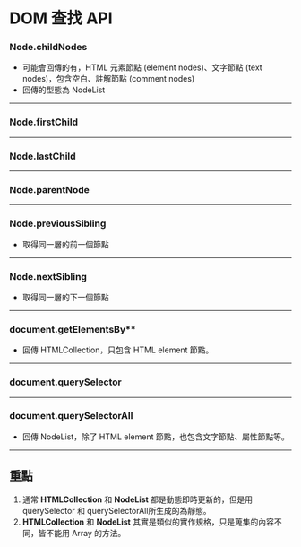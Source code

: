 # DOM 查找 API
### Node.childNodes
* 可能會回傳的有，HTML 元素節點 (element nodes)、文字節點 (text nodes)，包含空白、註解節點 (comment nodes)
* 回傳的型態為 NodeList
---
### Node.firstChild
---
### Node.lastChild
---
### Node.parentNode
---
### Node.previousSibling
* 取得同一層的前一個節點
---
### Node.nextSibling
* 取得同一層的下一個節點
---
### document.getElementsBy**
* 回傳 HTMLCollection，只包含 HTML element 節點。
---
### document.querySelector
---
### document.querySelectorAll
* 回傳 NodeList，除了 HTML element 節點，也包含文字節點、屬性節點等。
---
## 重點
1. 通常 **HTMLCollection** 和 **NodeList** 都是動態即時更新的，但是用querySelector 和 querySelectorAll所生成的為靜態。
2. **HTMLCollection** 和 **NodeList** 其實是類似的實作規格，只是蒐集的內容不同，皆不能用 Array 的方法。
